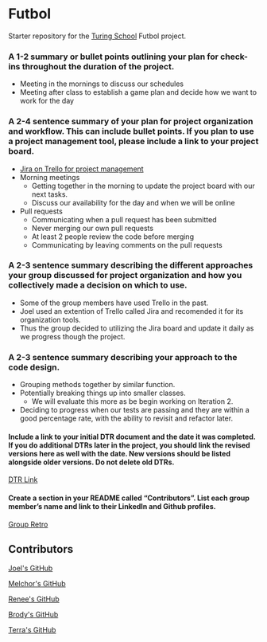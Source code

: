 # Futbol

Starter repository for the [Turing School](https://turing.io/) Futbol project.

### A 1-2 summary or bullet points outlining your plan for check-ins throughout the duration of the project.

* Meeting in the mornings to discuss our schedules
* Meeting after class to establish a game plan and decide how we want to work for the day

### A 2-4 sentence summary of your plan for project organization and workflow. This can include bullet points. If you plan to use a project management tool, please include a link to your project board.

* [Jira on Trello for project management](https://tnoblecmd.atlassian.net/jira/core/projects/FGP/board)
* Morning meetings
    * Getting together in the morning to update the project board with our next tasks.
    * Discuss our availability for the day and when we will be online
* Pull requests
    * Communicating when a pull request has been submitted
    * Never merging our own pull requests
    * At least 2 people review the code before merging
    * Communicating by leaving comments on the pull requests

### A 2-3 sentence summary describing the different approaches your group discussed for project organization and how you collectively made a decision on which to use.

* Some of the group members have used Trello in the past.
* Joel used an extention of Trello called Jira and recomended it for its organization tools.
* Thus the group decided to utilizing the Jira board and update it daily as we progress though the project.


### A 2-3 sentence summary describing your approach to the code design.

* Grouping methods together by similar function.
* Potentially breaking things up into smaller classes.
    * We will evaluate this more as be begin working on Iteration 2.
* Deciding to progress when our tests are passing and they are within a good percentage rate, with the ability to revisit and refactor later.

#### Include a link to your initial DTR document and the date it was completed. If you do additional DTRs later in the project, you should link the revised versions here as well with the date. New versions should be listed alongside older versions. Do not delete old DTRs.<br/>
[DTR Link](https://docs.google.com/document/d/1eRyCmQuAlY8jA7yiepLuJlpfgi4hn2COcAz-tQuNMlQ/edit)

#### Create a section in your README called “Contributors”. List each group member’s name and link to their LinkedIn and Github profiles.<br/>
[Group Retro](https://easyretro.io/publicboard/e6efvUfwGGeGkQhNNmP0zReO0M32/34ca93ea-06a9-443f-a81c-257ee813f13a)

## Contributors

[Joel's GitHub](https://github.com/jdavalos98)

[Melchor's GitHub](https://github.com/MDelarosa1993)

[Renee's GitHub](https://github.com/Renee-m02)

[Brody's GitHub](https://github.com/BrodyNics77)

[Terra's GitHub](https://github.com/TDManning)
